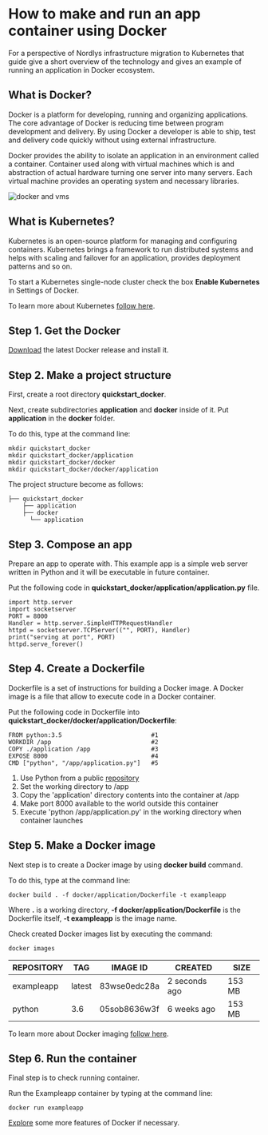 # How to make and run an app container using Docker

For a perspective of Nordlys infrastructure migration to Kubernetes that guide give a short overview of the technology and gives an example of running an application in Docker ecosystem.

## What is Docker?

Docker is a platform for developing, running and organizing applications. The core advantage of Docker is reducing time between program development and delivery. By using Docker a developer is able to ship, test and delivery code quickly without using external infrastructure. 

Docker provides the ability to isolate an application in an environment called a container. Container used along with virtual machines which is and abstraction of actual hardware turning one server into many servers. Each virtual machine provides an operating system and necessary libraries.

![docker and vms](https://www.docker.com/sites/default/files/d8/2018-11/docker-containerized-and-vm-transparent-bg.png)

## What is Kubernetes?

Kubernetes is an open-source platform for managing and configuring containers. Kubernetes brings a framework to run distributed systems and helps with scaling and failover for an application, provides deployment patterns and so on.

To start a Kubernetes single-node cluster check the box **Enable Kubernetes** in Settings of Docker.

To learn more about Kubernetes [follow here](https://kubernetes.io/docs/concepts/overview/what-is-kubernetes/).

## Step 1. Get the Docker

[Download](https://www.docker.com/products/docker-desktop) the latest Docker release and install it.

## Step 2. Make a project structure

First, create a root directory **quickstart_docker**. 

Next, create subdirectories **application** and **docker** inside of it. Put **application** in the **docker** folder. 

To do this, type at the command line:
```
mkdir quickstart_docker
mkdir quickstart_docker/application
mkdir quickstart_docker/docker
mkdir quickstart_docker/docker/application
```

The project structure become as follows:
```
├── quickstart_docker
    ├── application
    ├── docker
      └── application
```

## Step 3. Compose an app

Prepare an app to operate with. This example app is a simple web server written in Python and it will be executable in future container.

Put the following code in **quickstart_docker/application/application.py** file. 

```
import http.server
import socketserver
PORT = 8000
Handler = http.server.SimpleHTTPRequestHandler
httpd = socketserver.TCPServer(("", PORT), Handler)
print("serving at port", PORT)
httpd.serve_forever()
```

## Step 4. Create a Dockerfile

Dockerfile is a set of instructions for building a Docker image. A Docker image is a file that allow to execute code in a Docker container. 

Put the following code in Dockerfile into **quickstart_docker/docker/application/Dockerfile**:

```
FROM python:3.5                         #1 
WORKDIR /app                            #2 
COPY ./application /app                 #3
EXPOSE 8000                             #4
CMD ["python", "/app/application.py"]   #5
```

1. Use Python from a public [repository](https://docs.docker.com/docker-hub/repos/)
2. Set the working directory to /app
3. Copy the 'application' directory contents into the container at /app
4. Make port 8000 available to the world outside this container
5. Execute 'python /app/application.py' in the working directory when container launches


## Step 5. Make a Docker image

Next step is to create a Docker image by using **docker build** command.

To do this, type at the command line:

```
docker build . -f docker/application/Dockerfile -t exampleapp

```

Where **.** is a working directory, **-f docker/application/Dockerfile** is the Dockerfile itself,  **-t exampleapp** is the image name.

Check created Docker images list by executing the command:

```
docker images
```

| REPOSITORY | TAG    | IMAGE ID     | CREATED       | SIZE   |
|------------|--------|--------------|---------------|--------|
| exampleapp | latest | 83wse0edc28a | 2 seconds ago | 153 MB |
| python     | 3.6    | 05sob8636w3f | 6 weeks ago   | 153 MB |

To learn more about Docker imaging [follow here](https://docs.docker.com/engine/reference/builder/).

## Step 6. Run the container

Final step is to check running container.

Run the Exampleapp container by typing at the command line:

```
docker run exampleapp
```

[Explore](https://docs.docker.com/) some more features of Docker if necessary. 
